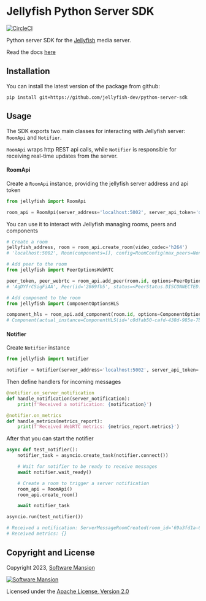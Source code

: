 # Jellyfish Python Server SDK

[![CircleCI](https://dl.circleci.com/status-badge/img/gh/jellyfish-dev/python-server-sdk/tree/main.svg?style=svg)](https://dl.circleci.com/status-badge/redirect/gh/jellyfish-dev/python-server-sdk/tree/main)

Python server SDK for the [Jellyfish](https://github.com/jellyfish-dev/jellyfish) media server.

Read the docs [here](https://jellyfish-dev.github.io/python-server-sdk/jellyfish.html)

## Installation

You can install the latest version of the package from github:
```
pip install git+https://github.com/jellyfish-dev/python-server-sdk
```

## Usage

The SDK exports two main classes for interacting with Jellyfish server:
`RoomApi` and `Notifier`.

`RoomApi` wraps http REST api calls, while `Notifier` is responsible for receiving real-time updates from the server.

#### RoomApi

Create a `RoomApi` instance, providing the jellyfish server address and api token

```python
from jellyfish import RoomApi

room_api = RoomApi(server_address='localhost:5002', server_api_token='development')
```

You can use it to interact with Jellyfish managing rooms, peers and components

```python
# Create a room
jellyfish_address, room = room_api.create_room(video_codec='h264')
# 'localhost:5002', Room(components=[], config=RoomConfig(max_peers=None, video_codec='h264'), id='5a099a31-0eb2-4c28-84af-a1ec55c228af', peers=[]))

# Add peer to the room
from jellyfish import PeerOptionsWebRTC

peer_token, peer_webrtc = room_api.add_peer(room.id, options=PeerOptionsWebRTC())
# 'AgDYfrCSigFiAA', Peer(id='2869fb5', status=<PeerStatus.DISCONNECTED: 'disconnected'>, type='webrtc')

# Add component to the room
from jellyfish import ComponentOptionsHLS

component_hls = room_api.add_component(room.id, options=ComponentOptionsHLS())
# Component(actual_instance=ComponentHLS(id='c0dfab50-cafd-438d-985e-7b8f97ae55e3', metadata=ComponentMetadataHLS(low_latency=False, playable=False), type='hls'))
```

#### Notifier

Create `Notifier` instance
```python
from jellyfish import Notifier

notifier = Notifier(server_address='localhost:5002', server_api_token='development')
```

Then define handlers for incoming messages
```python
@notifier.on_server_notification
def handle_notification(server_notification):
    print(f'Received a notification: {notification}')

@notifier.on_metrics
def handle_metrics(metrics_report):
    print(f'Received WebRTC metrics: {metrics_report.metrics}')
```

After that you can start the notifier
```python
async def test_notifier():
    notifier_task = asyncio.create_task(notifier.connect())

    # Wait for notifier to be ready to receive messages
    await notifier.wait_ready()

    # Create a room to trigger a server notification
    room_api = RoomApi()
    room_api.create_room()

    await notifier_task

asyncio.run(test_notifier())

# Received a notification: ServerMessageRoomCreated(room_id='69a3fd1a-6a4d-47bc-ae54-0c72b0d05e29')
# Received metrics: {}
```

## Copyright and License

Copyright 2023, [Software Mansion](https://swmansion.com/?utm_source=git&utm_medium=readme&utm_campaign=jellyfish)

[![Software Mansion](https://logo.swmansion.com/logo?color=white&variant=desktop&width=200&tag=membrane-github)](https://swmansion.com/?utm_source=git&utm_medium=readme&utm_campaign=jellyfish)

Licensed under the [Apache License, Version 2.0](LICENSE)
